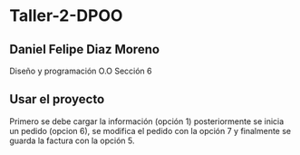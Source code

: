 # Taller-2-DPOO

## Daniel Felipe Diaz Moreno
Diseño y programación O.O 
Sección 6


## Usar el proyecto

Primero se debe cargar la información (opción 1) posteriormente se inicia un pedido (opcion 6), se modifica el pedido con la opción 7 y finalmente se guarda la factura con la opción 5.
